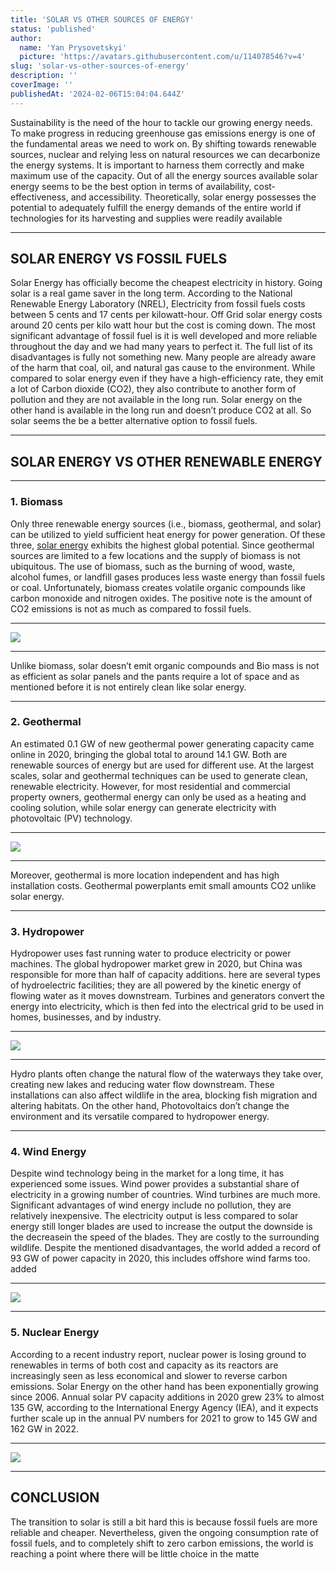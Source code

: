 ```yaml
---
title: 'SOLAR VS OTHER SOURCES OF ENERGY'
status: 'published'
author:
  name: 'Yan Prysovetskyi'
  picture: 'https://avatars.githubusercontent.com/u/114078546?v=4'
slug: 'solar-vs-other-sources-of-energy'
description: ''
coverImage: ''
publishedAt: '2024-02-06T15:04:04.644Z'
---
```


Sustainability is the need of the hour to tackle our growing energy needs. To make progress in reducing greenhouse gas emissions energy is one of the fundamental areas we need to work on. By shifting towards renewable sources, nuclear and relying less on natural resources we can decarbonize the energy systems. It is important to harness them correctly and make maximum use of the capacity. Out of all the energy sources available solar energy seems to be the best option in terms of availability, cost-effectiveness, and accessibility. Theoretically, solar energy possesses the potential to adequately fulfill the energy demands of the entire world if technologies for its harvesting and supplies were readily available

---

## **SOLAR ENERGY VS FOSSIL FUELS**

Solar Energy has officially become the cheapest electricity in history. Going solar is a real game saver in the long term. According to the National Renewable Energy Laboratory (NREL), Electricity from fossil fuels costs between 5 cents and 17 cents per kilowatt-hour. Off Grid solar energy costs around 20 cents per kilo watt hour but the cost is coming down. The most significant advantage of fossil fuel is it is well developed and more reliable throughout the day and we had many years to perfect it. The full list of its disadvantages is fully not something new. Many people are already aware of the harm that coal, oil, and natural gas cause to the environment. While compared to solar energy even if they have a high-efficiency rate, they emit a lot of Carbon dioxide (CO2), they also contribute to another form of pollution and they are not available in the long run. Solar energy on the other hand is available in the long run and doesn’t produce CO2 at all. So solar seems the be a better alternative option to fossil fuels.

---

## **SOLAR ENERGY VS OTHER RENEWABLE ENERGY**

---

### **1. Biomass**

Only three renewable energy sources (i.e., biomass, geothermal, and solar) can be utilized to yield sufficient heat energy for power generation. Of these three, [solar energy](https://ae-solar.com/) exhibits the highest global potential. Since geothermal sources are limited to a few locations and the supply of biomass is not ubiquitous. The use of biomass, such as the burning of wood, waste, alcohol fumes, or landfill gases produces less waste energy than fossil fuels or coal. Unfortunately, biomass creates volatile organic compounds like carbon monoxide and nitrogen oxides. The positive note is the amount of CO2 emissions is not as much as compared to fossil fuels.

---

![](https://ae-solar.com/wp-content/uploads/2021/08/01.jpg)

---

Unlike biomass, solar doesn’t emit organic compounds and Bio mass is not as efficient as solar panels and the pants require a lot of space and as mentioned before it is not entirely clean like solar energy.

---

### **2. Geothermal**

An estimated 0.1 GW of new geothermal power generating capacity came online in 2020, bringing the global total to around 14.1 GW. Both are renewable sources of energy but are used for different use. At the largest scales, solar and geothermal techniques can be used to generate clean, renewable electricity. However, for most residential and commercial property owners, geothermal energy can only be used as a heating and cooling solution, while solar energy can generate electricity with photovoltaic (PV) technology.

---

![](https://ae-solar.com/wp-content/uploads/2021/08/02.jpg)

---

Moreover, geothermal is more location independent and has high installation costs. Geothermal powerplants emit small amounts CO2 unlike solar energy.

---

### **3. Hydropower**

Hydropower uses fast running water to produce electricity or power machines. The global hydropower market grew in 2020, but China was responsible for more than half of capacity additions. here are several types of hydroelectric facilities; they are all powered by the kinetic energy of flowing water as it moves downstream. Turbines and generators convert the energy into electricity, which is then fed into the electrical grid to be used in homes, businesses, and by industry.

---

![](https://ae-solar.com/wp-content/uploads/2021/08/03-1.jpg)

---

Hydro plants often change the natural flow of the waterways they take over, creating new lakes and reducing water flow downstream. These installations can also affect wildlife in the area, blocking fish migration and altering habitats. On the other hand, Photovoltaics don’t change the environment and its versatile compared to hydropower energy.

---

### **4. Wind Energy**

Despite wind technology being in the market for a long time, it has experienced some issues. Wind power provides a substantial share of electricity in a growing number of countries. Wind turbines are much more. Significant advantages of wind energy include no pollution, they are relatively inexpensive. The electricity output is less compared to solar energy still longer blades are used to increase the output the downside is the decreasein the speed of the blades. They are costly to the surrounding wildlife. Despite the mentioned disadvantages, the world added a record of 93 GW of power capacity in 2020, this includes offshore wind farms too. added

---

![](https://ae-solar.com/wp-content/uploads/2021/08/04-1.jpg)

---

### **5. Nuclear Energy**

According to a recent industry report, nuclear power is losing ground to renewables in terms of both cost and capacity as its reactors are increasingly seen as less economical and slower to reverse carbon emissions. Solar Energy on the other hand has been exponentially growing since 2006. Annual solar PV capacity additions in 2020 grew 23% to almost 135 GW, according to the International Energy Agency (IEA), and it expects further scale up in the annual PV numbers for 2021 to grow to 145 GW and 162 GW in 2022.

---

![](https://ae-solar.com/wp-content/uploads/2021/08/05.jpg)

---

## **CONCLUSION**

The transition to solar is still a bit hard this is because fossil fuels are more reliable and cheaper. Nevertheless, given the ongoing consumption rate of fossil fuels, and to completely shift to zero carbon emissions, the world is reaching a point where there will be little choice in the matte
